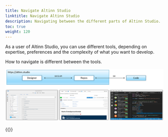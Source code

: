 ```yaml
---
title: Navigate Altinn Studio
linktitle: Navigate Altinn Studio
description: Navigating between the different parts of Altinn Studio.
toc: true
weight: 120
---
```


As a user of Altinn Studio, you can use different tools, depending on expertise, preferences and the complexity of what you want to develop.

How to navigate is different between the tools.

![Altinn Studio tools](3-tools.png "The three tools in Altinn Studio: Designer, Repos and Code.")

{{<children />}}

